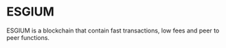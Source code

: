 # ESGIUM
ESGIUM is a blockchain that contain fast transactions, low fees and peer to peer functions.
